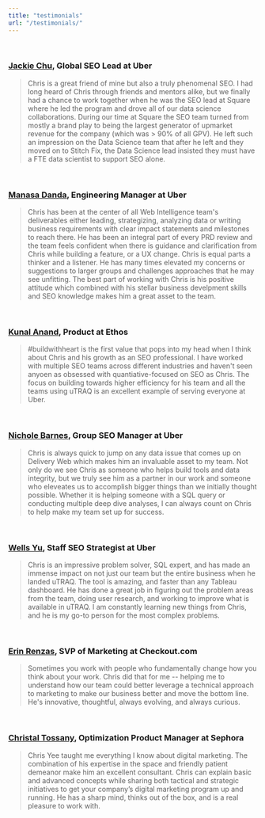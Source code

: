 ```yaml
---
title: "testimonials"
url: "/testimonials/"
---
```


<br>
  
### [Jackie Chu](https://www.jackiecchu.com/), Global SEO Lead at Uber
> Chris is a great friend of mine but also a truly phenomenal SEO. I had long heard of Chris through friends and mentors alike, but we finally had a chance to work together when he was the SEO lead at Square where he led the program and drove all of our data science collaborations. During our time at Square the SEO team turned from mostly a brand play to being the largest generator of upmarket revenue for the company (which was > 90% of all GPV). He left such an impression on the Data Science team that after he left and they moved on to Stitch Fix, the Data Science lead insisted they must have a FTE data scientist to support SEO alone.  

<br>

### [Manasa Danda](https://www.facebook.com/manasa.danda/), Engineering Manager at Uber
> Chris has been at the center of all Web Intelligence team's deliverables either leading, strategizing, analyzing data or writing business requirements with clear impact statements and milestones to reach there. He has been an integral part of every PRD review and the team feels confident when there is guidance and clarification from Chris while building a feature, or a UX change. Chris is equal parts a thinker and a listener. He has many times elevated my concerns or suggestions to larger groups and challenges approaches that he may see unfitting. The best part of working with Chris is his positive attitude which combined with his stellar business develpment skills and SEO knowledge makes him a great asset to the team.

<br>
  
### [Kunal Anand](https://in.linkedin.com/in/akunalanand), Product at Ethos
> #buildwithheart is the first value that pops into my head when I think about Chris and his growth as an SEO professional. I have worked with multiple SEO teams across different industries and haven't seen anyoen as obsessed with quantiative-focused on SEO as Chris. The focus on building towards higher efficiency for his team and all the teams using uTRAQ is an excellent example of serving everyone at Uber.

<br>
  
### [Nichole Barnes](https://www.linkedin.com/in/nicholebarnes), Group SEO Manager at Uber
> Chris is always quick to jump on any data issue that comes up on Delivery Web which makes him an invaluable asset to my team. Not only do we see Chris as someone who helps build tools and data integrity, but we truly see him as a partner in our work and someone who eleveates us to accomplish bigger things than we initially thought possible. Whether it is helping someone with a SQL query or conducting multiple deep dive analyses, I can always count on Chris to help make my team set up for success.  

<br>

### [Wells Yu](https://www.linkedin.com/in/wellsyu), Staff SEO Strategist at Uber
> Chris is an impressive problem solver, SQL expert, and has made an immense impact on not just our team but the entire business when he landed uTRAQ. The tool is amazing, and faster than any Tableau dashboard. He has done a great job in figuring out the problem areas from the team, doing user research, and working to improve what is available in uTRAQ. I am constantly learning new things from Chris, and he is my go-to person for the most complex problems.

<br>

### [Erin Renzas](http://www.linkedin.com/in/erinrenzas), SVP of Marketing at Checkout.com
> Sometimes you work with people who fundamentally change how you think about your work. Chris did that for me -- helping me to understand how our team could better leverage a technical approach to marketing to make our business better and move the bottom line. He's innovative, thoughtful, always evolving, and always curious.  

<br>

### [Christal Tossany](https://www.linkedin.com/in/christaltossany/), Optimization Product Manager at Sephora
> Chris Yee taught me everything I know about digital marketing. The combination of his expertise in the space and friendly patient demeanor make him an excellent consultant. Chris can explain basic and advanced concepts while sharing both tactical and strategic initiatives to get your company’s digital marketing program up and running. He has a sharp mind, thinks out of the box, and is a real pleasure to work with.  





